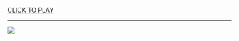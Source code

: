 
<a href="https://premium76.site?title=pogs_unblocked_games&ref=13M">CLICK TO PLAY</a></h3>
<hr>

<a href="https://premium76.site?title=pogs_unblocked_games&ref=13M"><img src="https://clearcache.store/games.png"></a>


